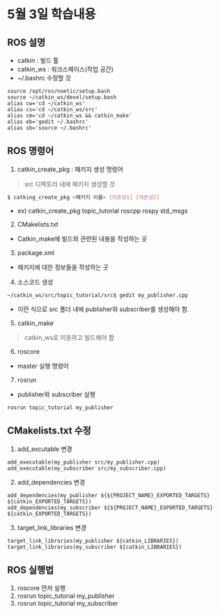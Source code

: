 # 5월 3일 학습내용
## ROS 설명
- catkin : 빌드 툴
- catkin_ws : 워크스페이스(작업 공간)
- ~/.bashrc 수정할 것
```
source /opt/ros/noetic/setup.bash
source ~/catkin_ws/devel/setup.bash
alias cw='cd ~/catkin_ws'
alias cs='cd ~/catkin_ws/src'
alias cm='cd ~/catkin_ws && catkin_make'
alias eb='gedit ~/.bashrc'
alias sb='source ~/.bashrc'
```
## ROS 명령어
1. catkin_create_pkg : 패키지 생성 명령어
> src 디렉토리 내에 패키지 생성할 것
```bash
$ catking_create_pkg <패키지 이름> [의존성1] [의존성2]
```
- ex) catkin_create_pkg topic_tutorial roscpp rospy std_msgs
2. CMakelists.txt
- Catkin_make에 빌드와 관련된 내용을 작성하는 곳
3. package.xml
- 패키지에 대한 정보들을 작성하는 곳
4. 소스코드 생성
```
~/catkin_ws/src/topic_tutorial/src$ gedit my_publisher.cpp
```
- 이런 식으로 src 폴더 내에 publisher와 subscriber를 생성해야 함.
5. catkin_make
> catkin_ws로 이동하고 빌드해야 함
6. roscore
- master 실행 명령어
7. rosrun
- publisher와 subscriber 실행
```
rosrun topic_tutorial my_publisher
```
## CMakelists.txt 수정
1. add_excutable 변경
```
add_executable(my_publisher src/my_publisher.cpp)
add_executable(my_subscriber src/my_subscriber.cpp)
```
2. add_dependencies 변경
```
add_dependencies(my_publisher ${${PROJECT_NAME}_EXPORTED_TARGETS} ${catkin_EXPORTED_TARGETS})
add_dependencies(my_subscriber ${${PROJECT_NAME}_EXPORTED_TARGETS} ${catkin_EXPORTED_TARGETS})
```
3. target_link_libraries 변경
```
target_link_libraries(my_publisher ${catkin_LIBRARIES})
target_link_libraries(my_subscriber ${catkin_LIBRARIES})
```
## ROS 실행법
1. roscore 먼저 실행
2. rosrun topic_tutorial my_publisher
3. rosrun topic_tutorial my_subscriber
